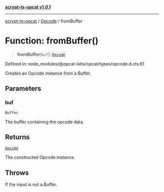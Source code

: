 [**scrypt-ts-opcat v1.0.1**](../../../README.md)

***

[scrypt-ts-opcat](../../../README.md) / [Opcode](../README.md) / fromBuffer

# Function: fromBuffer()

> **fromBuffer**(`buf`): [`Opcode`](../../../classes/Opcode.md)

Defined in: node\_modules/@opcat-labs/opcat/types/opcode.d.cts:61

Creates an Opcode instance from a Buffer.

## Parameters

### buf

`Buffer`

The buffer containing the opcode data.

## Returns

[`Opcode`](../../../classes/Opcode.md)

The constructed Opcode instance.

## Throws

If the input is not a Buffer.
